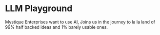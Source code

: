 # LLM Playground

Mystique Enterprises want to use AI, Joins us in the journey to la la land of 99% half backed ideas and 1% barely usable ones.
